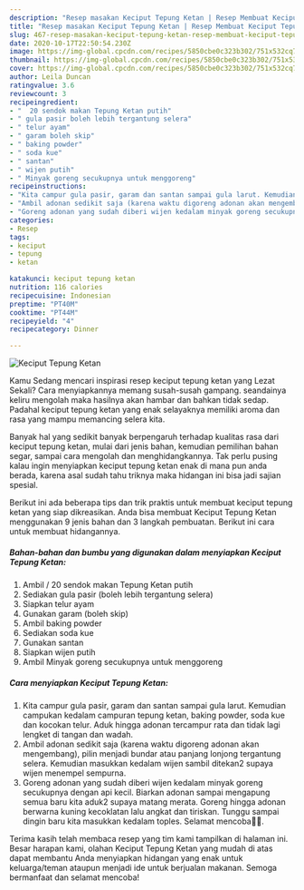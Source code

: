 ```yaml
---
description: "Resep masakan Keciput Tepung Ketan | Resep Membuat Keciput Tepung Ketan Yang Enak Dan Lezat"
title: "Resep masakan Keciput Tepung Ketan | Resep Membuat Keciput Tepung Ketan Yang Enak Dan Lezat"
slug: 467-resep-masakan-keciput-tepung-ketan-resep-membuat-keciput-tepung-ketan-yang-enak-dan-lezat
date: 2020-10-17T22:50:54.230Z
image: https://img-global.cpcdn.com/recipes/5850cbe0c323b302/751x532cq70/keciput-tepung-ketan-foto-resep-utama.jpg
thumbnail: https://img-global.cpcdn.com/recipes/5850cbe0c323b302/751x532cq70/keciput-tepung-ketan-foto-resep-utama.jpg
cover: https://img-global.cpcdn.com/recipes/5850cbe0c323b302/751x532cq70/keciput-tepung-ketan-foto-resep-utama.jpg
author: Leila Duncan
ratingvalue: 3.6
reviewcount: 3
recipeingredient:
- "  20 sendok makan Tepung Ketan putih"
- " gula pasir boleh lebih tergantung selera"
- " telur ayam"
- " garam boleh skip"
- " baking powder"
- " soda kue"
- " santan"
- " wijen putih"
- " Minyak goreng secukupnya untuk menggoreng"
recipeinstructions:
- "Kita campur gula pasir, garam dan santan sampai gula larut. Kemudian campukan kedalam campuran tepung ketan, baking powder, soda kue dan kocokan telur. Aduk hingga adonan tercampur rata dan tidak lagi lengket di tangan dan wadah."
- "Ambil adonan sedikit saja (karena waktu digoreng adonan akan mengembang), pilin menjadi bundar atau panjang lonjong tergantung selera. Kemudian masukkan kedalam wijen sambil ditekan2 supaya wijen menempel sempurna."
- "Goreng adonan yang sudah diberi wijen kedalam minyak goreng secukupnya dengan api kecil. Biarkan adonan sampai mengapung semua baru kita aduk2 supaya matang merata. Goreng hingga adonan berwarna kuning kecoklatan lalu angkat dan tiriskan. Tunggu sampai dingin baru kita masukkan kedalam toples. Selamat mencoba🙏🥰."
categories:
- Resep
tags:
- keciput
- tepung
- ketan

katakunci: keciput tepung ketan 
nutrition: 116 calories
recipecuisine: Indonesian
preptime: "PT40M"
cooktime: "PT44M"
recipeyield: "4"
recipecategory: Dinner

---
```



![Keciput Tepung Ketan](https://img-global.cpcdn.com/recipes/5850cbe0c323b302/751x532cq70/keciput-tepung-ketan-foto-resep-utama.jpg)

Kamu Sedang mencari inspirasi resep keciput tepung ketan yang Lezat Sekali? Cara menyiapkannya memang susah-susah gampang. seandainya keliru mengolah maka hasilnya akan hambar dan bahkan tidak sedap. Padahal keciput tepung ketan yang enak selayaknya memiliki aroma dan rasa yang mampu memancing selera kita.

Banyak hal yang sedikit banyak berpengaruh terhadap kualitas rasa dari keciput tepung ketan, mulai dari jenis bahan, kemudian pemilihan bahan segar, sampai cara mengolah dan menghidangkannya. Tak perlu pusing kalau ingin menyiapkan keciput tepung ketan enak di mana pun anda berada, karena asal sudah tahu triknya maka hidangan ini bisa jadi sajian spesial.




Berikut ini ada beberapa tips dan trik praktis untuk membuat keciput tepung ketan yang siap dikreasikan. Anda bisa membuat Keciput Tepung Ketan menggunakan 9 jenis bahan dan 3 langkah pembuatan. Berikut ini cara untuk membuat hidangannya.

<!--inarticleads1-->

##### Bahan-bahan dan bumbu yang digunakan dalam menyiapkan Keciput Tepung Ketan:

1. Ambil  / 20 sendok makan Tepung Ketan putih
1. Sediakan  gula pasir (boleh lebih tergantung selera)
1. Siapkan  telur ayam
1. Gunakan  garam (boleh skip)
1. Ambil  baking powder
1. Sediakan  soda kue
1. Gunakan  santan
1. Siapkan  wijen putih
1. Ambil  Minyak goreng secukupnya untuk menggoreng




<!--inarticleads2-->

##### Cara menyiapkan Keciput Tepung Ketan:

1. Kita campur gula pasir, garam dan santan sampai gula larut. Kemudian campukan kedalam campuran tepung ketan, baking powder, soda kue dan kocokan telur. Aduk hingga adonan tercampur rata dan tidak lagi lengket di tangan dan wadah.
1. Ambil adonan sedikit saja (karena waktu digoreng adonan akan mengembang), pilin menjadi bundar atau panjang lonjong tergantung selera. Kemudian masukkan kedalam wijen sambil ditekan2 supaya wijen menempel sempurna.
1. Goreng adonan yang sudah diberi wijen kedalam minyak goreng secukupnya dengan api kecil. Biarkan adonan sampai mengapung semua baru kita aduk2 supaya matang merata. Goreng hingga adonan berwarna kuning kecoklatan lalu angkat dan tiriskan. Tunggu sampai dingin baru kita masukkan kedalam toples. Selamat mencoba🙏🥰.




Terima kasih telah membaca resep yang tim kami tampilkan di halaman ini. Besar harapan kami, olahan Keciput Tepung Ketan yang mudah di atas dapat membantu Anda menyiapkan hidangan yang enak untuk keluarga/teman ataupun menjadi ide untuk berjualan makanan. Semoga bermanfaat dan selamat mencoba!
